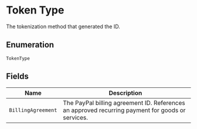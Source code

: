 
# Token Type

The tokenization method that generated the ID.

## Enumeration

`TokenType`

## Fields

| Name | Description |
|  --- | --- |
| `BillingAgreement` | The PayPal billing agreement ID. References an approved recurring payment for goods or services. |


